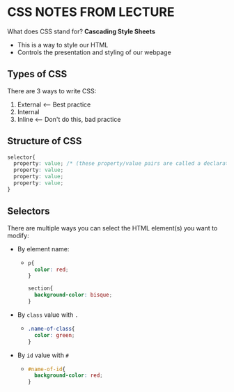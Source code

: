# CSS NOTES FROM LECTURE

What does CSS stand for? **Cascading Style Sheets**

* This is a way to style our HTML
* Controls the presentation and styling of our webpage

## Types of CSS

There are 3 ways to write CSS:

1. External <-- Best practice
2. Internal
3. Inline <-- Don't do this, bad practice

## Structure of CSS

```css
selector{
  property: value; /* (these property/value pairs are called a declaration) */
  property: value;
  property: value;
  property: value;
}
```

## Selectors

There are multiple ways you can select the HTML element(s) you want to modify:

* By element name:
  
  * ```css
    p{
      color: red;
    }

    section{
      background-color: bisque;
    }

* By `class` value with `.`
  
  * ```css
    .name-of-class{
      color: green;
    }

* By `id` value with `#`

  * ```css
    #name-of-id{
      background-color: red;
    }
